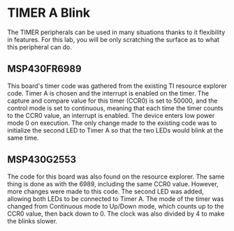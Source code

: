# TIMER A Blink
The TIMER peripherals can be used in many situations thanks to it flexibility in features. For this lab, you will be only 
scratching the surface as to what this peripheral can do.

## MSP430FR6989
This board's timer code was gathered from the existing TI resource explorer code. Timer A is chosen and the interrupt is enabled on
the timer. The capture and compare value for this timer (CCR0) is set to 50000, and the control mode is set to continuous, meaning
that each time the timer counts to the CCR0 value, an interrupt is enabled. The device enters low power mode 0 on execution. The only 
change made to the existing code was to initialize the second LED to Timer A so that the two LEDs would blink at the same time. 

## MSP430G2553
The code for this board was also found on the resource explorer. The same thing is done as with the 6989, including the same CCR0 value. 
However, more changes were made to this code. The second LED was added, allowing both LEDs to be connected to Timer A. The mode of the timer
was changed from Continuous mode to Up/Down mode, which counts up to the CCR0 value, then back down to 0. The clock was also divided by 4
to make the blinks slower. 
